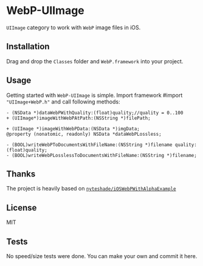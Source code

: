 WebP-UIImage
============

<code>UIImage</code> category to work with <code>WebP</code> image files in iOS.

## Installation ##

Drag and drop the <code>Classes</code> folder and <code>WebP.framework</code> into your project.

## Usage ##

Getting started with <code>WebP-UIImage</code> is simple. 
Import framework #import <code>"UIImage+WebP.h"</code> and call following methods:

```objc
- (NSData *)dataWebPWithQuality:(float)quality;//quality = 0..100
+ (UIImage*)imageWithWebPAtPath:(NSString *)filePath;

+ (UIImage *)imageWithWebPData:(NSData *)imgData;
@property (nonatomic, readonly) NSData *dataWebPLossless;

- (BOOL)writeWebPToDocumentsWithFileName:(NSString *)filename quality:(float)quality;
- (BOOL)writeWebPLosslessToDocumentsWithFileName:(NSString *)filename;
```

## Thanks ##
The project is heavily based on [<code>nyteshade/iOSWebPWithAlphaExample</code>](https://github.com/nyteshade/iOSWebPWithAlphaExample)

## License ##
MIT

## Tests ##
No speed/size tests were done. You can make your own and commit it here.

